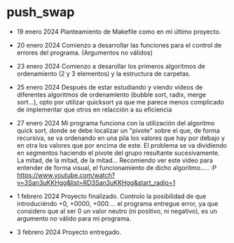 # push_swap 
- 19 enero 2024
Planteamiento de Makefile como en mi último proyecto.

- 20 enero 2024
Comienzo a desarrollar las funciones para el control de errores del programa. (Argumentos no válidos)

- 23 enero 2024
Comienzo a desarollar los primeros algoritmos de ordenamiento (2 y 3 elementos) y la estructura de carpetas.

- 25 enero 2024
Después de estar estudiando y viendo vídeos de diferentes algoritmos de ordenamiento (bubble sort, radix, merge sort...), opto por utilizar quicksort ya que me parece menos complicado de implementar que otros en relacción a su eficiencia

- 27 enero 2024
Mi programa funciona con la utilización del algoritmo quick sort, donde se debe localizar un "pivote" sobre el que, de forma recursiva, se  va ordenando en una pila los valores que hay por debajo y en otra los valores que por encima de este. El problema se va dividiendo en segmentos haciendo el pivote del grupo resultante sucesivamente.
La mitad, de la mitad, de la mitad...
Recomiendo ver este vídeo para entender de forma visual, el funcionamiento de dicho algoritmo..... :P
https://www.youtube.com/watch?v=3San3uKKHgg&list=RD3San3uKKHgg&start_radio=1


- 1 febrero 2024
Proyecto finalizado. 
Controlo la posibilidad de que introduciéndo +0, +0000, +000.... el programa entregue error,
ya que considero que al ser 0 un valor neutro (ni positivo, ni negativo), es un argumento no válido
para mi programa.

- 3 febrero 2024
Proyecto entregado.

